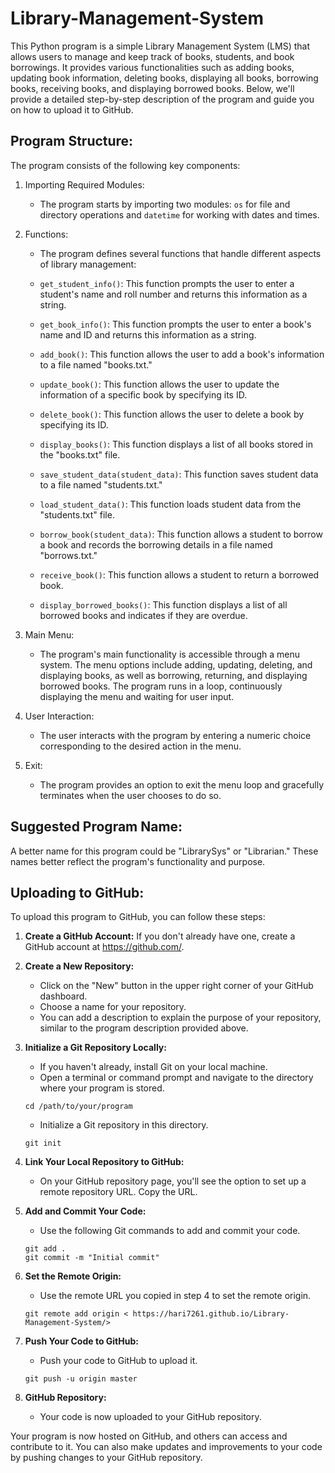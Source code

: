 # Library-Management-System

This Python program is a simple Library Management System (LMS) that allows users to manage and keep track of books, students, and book borrowings. It provides various functionalities such as adding books, updating book information, deleting books, displaying all books, borrowing books, receiving books, and displaying borrowed books. Below, we'll provide a detailed step-by-step description of the program and guide you on how to upload it to GitHub.

## Program Structure:

The program consists of the following key components:

1. Importing Required Modules:
   - The program starts by importing two modules: `os` for file and directory operations and `datetime` for working with dates and times.

2. Functions:
   - The program defines several functions that handle different aspects of library management:

   - `get_student_info()`: This function prompts the user to enter a student's name and roll number and returns this information as a string.

   - `get_book_info()`: This function prompts the user to enter a book's name and ID and returns this information as a string.

   - `add_book()`: This function allows the user to add a book's information to a file named "books.txt."

   - `update_book()`: This function allows the user to update the information of a specific book by specifying its ID.

   - `delete_book()`: This function allows the user to delete a book by specifying its ID.

   - `display_books()`: This function displays a list of all books stored in the "books.txt" file.

   - `save_student_data(student_data)`: This function saves student data to a file named "students.txt."

   - `load_student_data()`: This function loads student data from the "students.txt" file.

   - `borrow_book(student_data)`: This function allows a student to borrow a book and records the borrowing details in a file named "borrows.txt."

   - `receive_book()`: This function allows a student to return a borrowed book.

   - `display_borrowed_books()`: This function displays a list of all borrowed books and indicates if they are overdue.

3. Main Menu:
   - The program's main functionality is accessible through a menu system. The menu options include adding, updating, deleting, and displaying books, as well as borrowing, returning, and displaying borrowed books. The program runs in a loop, continuously displaying the menu and waiting for user input.

4. User Interaction:
   - The user interacts with the program by entering a numeric choice corresponding to the desired action in the menu.

5. Exit:
   - The program provides an option to exit the menu loop and gracefully terminates when the user chooses to do so.

## Suggested Program Name:
A better name for this program could be "LibrarySys" or "Librarian." These names better reflect the program's functionality and purpose.

## Uploading to GitHub:

To upload this program to GitHub, you can follow these steps:

1. **Create a GitHub Account:**
   If you don't already have one, create a GitHub account at https://github.com/.

2. **Create a New Repository:**
   - Click on the "New" button in the upper right corner of your GitHub dashboard.
   - Choose a name for your repository.
   - You can add a description to explain the purpose of your repository, similar to the program description provided above.

3. **Initialize a Git Repository Locally:**
   - If you haven't already, install Git on your local machine.
   - Open a terminal or command prompt and navigate to the directory where your program is stored.

   ```shell
   cd /path/to/your/program
   ```

   - Initialize a Git repository in this directory.

   ```shell
   git init
   ```

4. **Link Your Local Repository to GitHub:**
   - On your GitHub repository page, you'll see the option to set up a remote repository URL. Copy the URL.

5. **Add and Commit Your Code:**
   - Use the following Git commands to add and commit your code.

   ```shell
   git add .
   git commit -m "Initial commit"
   ```

6. **Set the Remote Origin:**
   - Use the remote URL you copied in step 4 to set the remote origin.

   ```shell
   git remote add origin < https://hari7261.github.io/Library-Management-System/>
   ```

7. **Push Your Code to GitHub:**
   - Push your code to GitHub to upload it.

   ```shell
   git push -u origin master
   ```

8. **GitHub Repository:**
   - Your code is now uploaded to your GitHub repository.

Your program is now hosted on GitHub, and others can access and contribute to it. You can also make updates and improvements to your code by pushing changes to your GitHub repository.
